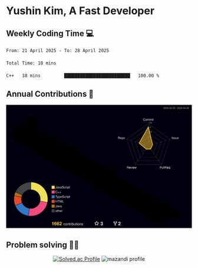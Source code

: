 # Yushin Kim, A Fast Developer

## Weekly Coding Time 💻

<!--START_SECTION:waka-->

```txt
From: 21 April 2025 - To: 28 April 2025

Total Time: 18 mins

C++   18 mins         █████████████████████████   100.00 %
```

<!--END_SECTION:waka-->

## Annual Contributions 🏃

![](./profile-3d-contrib/profile-night-rainbow.svg)

## Problem solving 👨‍💻

<div align="center">

[![Solved.ac Profile](http://mazassumnida.wtf/api/v2/generate_badge?boj=kys010306)](https://solved.ac/kys010306)
![mazandi profile](http://mazandi.herokuapp.com/api?handle=kys010306&theme=dark)

</div>
